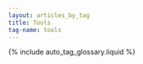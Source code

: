 ```yaml
---
layout: articles_by_tag
title: Tools
tag-name: tools
---
```


{% include auto_tag_glossary.liquid %}
